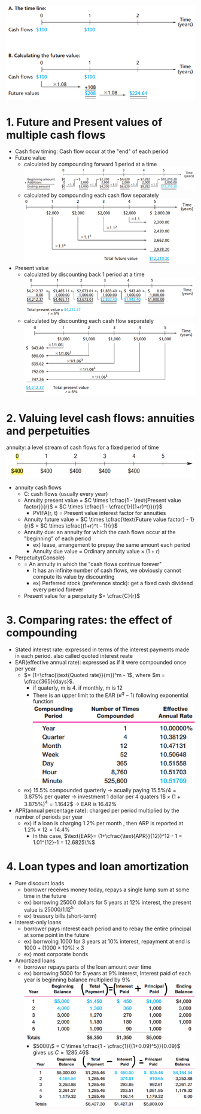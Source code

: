 ![](resource/Pasted%20image%2020231224014506.png)


# 1. Future and Present values of multiple cash flows
- Cash flow timing: Cash flow occur at the "end" of each period
- Future value
	- calculated by compounding forward 1 period at a time ![](resource/Pasted%20image%2020231224014627.png)
	- calculated by compounding each cash flow separately ![](resource/Pasted%20image%2020231224014636.png)
- Present value
	- calculated by discounting back 1 period at a time ![](resource/Pasted%20image%2020231224014811.png)
	- calculated by discounting each cash flow separately ![](resource/Pasted%20image%2020231224014801.png)

# 2. Valuing level cash flows: annuities and perpetuities

annuity: a level stream of cash flows for a fixed period of time ![](resource/Pasted%20image%2020231225004514.png)
- annuity cash flows
	- C: cash flows (usually every year)
	- Annuity present value = $C \times \cfrac{1 - \text{Present value factor}}{r}$ = $C \times \cfrac{1 - \cfrac{1}{(1+r)^t}}{r}$
		- PVIFA(r, t) = Present value interest factor for annuities
	- Annuity future value = $C \times \cfrac{\text{Future value factor} - 1}{r}$ = $C \times \cfrac{(1+r)^t - 1}{r}$
	- Annuity due: an annuity for which the cash flows occur at the "beginning" of each period
		- ex) lease, arrangement to prepay the same amount each period
		- Annuity due value = $\text{Ordinary annuity value} \times (1+r)$
- Perpetuity(Console)
	- = An annuity in which the "cash flows continue forever"
		- It has an infinite number of cash flows, we obviously cannot compute its  value by discounting
		- ex) Perferred stock (preference stock): get a fixed cash dividend every period forever
	- Present value for a perpetuity $= \cfrac{C}{r}$

# 3. Comparing rates: the effect of compounding

- Stated interest rate: expressed in terms of the interest payments made in each period. also  called quoted interest reate
- EAR(effective annual rate): expressed as if it were compounded once per year
	- $= (1+\cfrac{\text{Quoted rate}}{m})^m - 1$, where $m = \cfrac{365}{days}$. 
		- if quaterly, m is 4. if monthly, m is 12 
		- There is an upper limit to the EAR ($e^q -1$) following exponential function ![](resource/Pasted%20image%2020231225011211.png)
	- ex) 15.5% compounded quarterly -> acually paying $15.5\%/4=3.875\%$ per quater -> investment 1 dollar per 4 quaters $1\$ \times (1 + 3.875\%)^4 = 1.1642 \$$ -> EAR is 16.42%
- APR(annual percentage rate): charged per period multiplied by the number of periods per year
	- ex) if a loan is charging 1.2% per month , then ARP is reported at $1.2\% \times 12 = 14.4\%$ 
		- In this case, $\text{EAR}= (1+\cfrac{\text{APR}}{12})^12 - 1 = 1.01^{12}-1 = 12.6825\%$

# 4. Loan types and loan amortization

- Pure discount loads
	- borrower receives money today, repays a single lump sum at some time in the future
	- ex) borrowing 25000 dollars for 5 years at 12% interest, the present value is $25000/1.12^5$
	- ex) treasury bills (short-term)
- Interest-only loans
	- borrower pays interest each period and to rebay the entire principal at some point in the future
	- ex) borrwoing 1000 for 3 years at 10% interest, repayment at end is $1000 + (1000 \times 10\%) \times 3$
	- ex) most corporate bonds
- Amortized loans
	- borrower repays parts of the loan amount over time
	- ex) borrowing 5000 for 5 years at 9% interest, Interest paid of each year is beginning balance multiplied by 9% ![](resource/Pasted%20image%2020231225013009.png)
		-  $5000\$ = C \times \cfrac{1 - \cfrac{1}{(1+0.09)^5}}{0.09}$ gives us $C=1285.46\$$![](resource/Pasted%20image%2020231225013550.png)